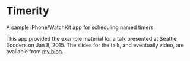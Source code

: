 # Timerity

A sample iPhone/WatchKit app for scheduling named timers.

This app provided the example material for a talk presented at Seattle Xcoders on Jan 8, 2015. The slides for the talk, and eventually video, are available from [my blog](http://www.curtclifton.net).
